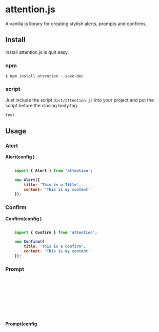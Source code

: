 # attention.js

A vanilla js library for creating stylish alerts, prompts and confirms.

## Install

Install attention.js is quit easy.

### npm

``` npm
$ npm install attention --save-dec
```

### script

Just include the script `dist/attention.js` into your project and put the script before the closing body tag.

``` html
test
```



## Usage

### Alert

**Alert(config <object>)**

``` javascript

    import { Alert } from 'attention';

    new Alert({
        title: 'This is a Title',
        content: 'This is my content'
    });

```

### Confirm

**Confirm(config <object>)**

``` javascript

    import { Confirm } from 'attention';

    new Confirm({
        title: 'This is a Confirm',
        content: 'This is my content'
    });

```

### Prompt

**Prompt(config <object>)**

``` javascript

    import { Prompt } from 'attention';

    new Prompt({
        title: 'This is a Prompt',
        content: 'This is my content'
    });

```

## Config / Option

When creating a new Object of an Alert, Prompt or Confirm, it is needed to pass an object.
This object has a few options that you can change.

key | description | type | mandatory|
----|-----------|----|-----|
title | Title | string | true |
content | Content | string | true |


## Methods

Attention offers a lot of lifecycle methods. These methods are giving the oportunity to change the behaviour of a life of a component.


Here is a list of available methods. These methods are available in every component.


name | description |
----|----------|
beforeRender | fires before rendering a component |
afterRender | fires after rendering a component |
beforeClose | fires before closing a component |
afterClose | fires after closing a component |


Furthermore we have methods which are only available in some methods.


### Methods - Confirm


name | description |
-----|---------|
onAccept | fires when user has accepted |
onCancel | fires when user has canceled |


### Methods - Prompt

name | description |
-----|---------|
onSend | fires when the user has entered the input |
